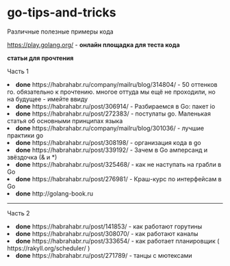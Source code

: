 # go-tips-and-tricks

Различные полезные примеры кода

https://play.golang.org/ - <b>онлайн площадка для теста кода</b>

<b>статьи для прочтения</b><p>
<p>Часть 1</p>
<li><b>done</b> https://habrahabr.ru/company/mailru/blog/314804/ - 50 оттенков го. обязательно к прочтению. многое оттуда мы ещё не проходили, но на будущее - имейте ввиду
<li><b>done</b> https://habrahabr.ru/post/306914/ - Разбираемся в Go: пакет io
<li><b>done</b> https://habrahabr.ru/post/272383/ - постулаты go. Маленькая статья об основными принципах языка
<li><b>done</b> https://habrahabr.ru/company/mailru/blog/301036/ - лучшие практики go
<li><b>done</b> https://habrahabr.ru/post/308198/ - организация кода в go
<li><b>done</b> https://habrahabr.ru/post/339192/ - Зачем в Go амперсанд и звёздочка (& и *)
<li><b>done</b> https://habrahabr.ru/post/325468/ - как не наступать на грабли в Go
<li><b>done</b> https://habrahabr.ru/post/276981/ - Краш-курс по интерфейсам в Go
<li><b>done</b> http://golang-book.ru
<hr noshade color="black">
<p>Часть 2</p>
<li><b>done</b> https://habrahabr.ru/post/141853/ - как работают горутины
<li><b>done</b> https://habrahabr.ru/post/308070/ - как работают каналы
<li><b>done</b> https://habrahabr.ru/post/333654/ - как работает планировщик ( https://rakyll.org/scheduler/ )
<li><b>done</b> https://habrahabr.ru/post/271789/ - танцы с мютексами
